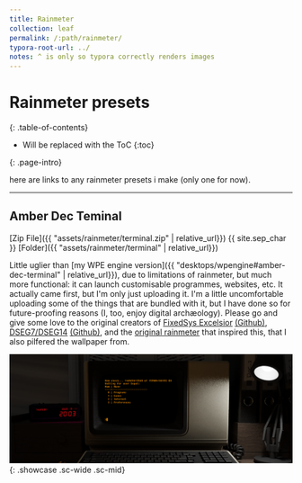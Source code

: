 ```yaml
---
title: Rainmeter
collection: leaf
permalink: /:path/rainmeter/
typora-root-url: ../
notes: ^ is only so typora correctly renders images
---
```


# Rainmeter presets

<div class="contents-intro-container" markdown="1">

{: .table-of-contents}

* Will be replaced with the ToC
{:toc}

{: .page-intro}

here are links to any rainmeter presets i make (only one for now).

</div>

---

## Amber Dec Teminal

[Zip File]({{ "assets/rainmeter/terminal.zip" | relative_url}}) {{ site.sep_char }} [Folder]({{ "assets/rainmeter/terminal" | relative_url}})

Little uglier than [my WPE engine version]({{ "desktops/wpengine#amber-dec-terminal" | relative_url}}), due to limitations of rainmeter, but much more functional: it can launch customisable programmes, websites, etc. It actually came first, but I'm only just uploading it. I'm a little uncomfortable uploading some of the things that are bundled with it, but I have done so for future-proofing reasons (I, too, enjoy digital archæology). Please go and give some love to the original creators of [FixedSys Excelsior](http://www.fixedsysexcelsior.com/) [(Github)](https://github.com/kika/fixedsys), [DSEG7/DSEG14](https://www.keshikan.net/fonts-e.html) [(Github)](https://github.com/keshikan/DSEG), and the [original rainmeter](https://www.deviantart.com/maxcorpindustries/art/Vintage-Terminal-1-0-for-rainmeter-831562992) that inspired this, that I also pilfered the wallpaper from.

![Amber Dec Terminal Preview](/assets/images/desktops/rainmeter/amber-terminal.png){: .showcase .sc-wide .sc-mid}

